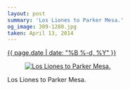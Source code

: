 ```yaml
---
layout: post
summary: 'Los Liones to Parker Mesa.'
og_image: 309-1280.jpg
taken: April 13, 2014
---
```


<div class="post">
 <time>
  <a href="/309">
   {{ page.date | date: "%B %-d, %Y" }}
  </a>
 </time>
 <a href="/309">
  <figure data-taken="4/13/2014">
   <img alt="Los Liones to Parker Mesa." sizes="(min-width: 700px) 50vw, calc(100vw - 2rem)" src="{{ site.assets_url }}/309-640.jpg" srcset="{{ site.assets_url }}/309-1280.jpg 1280w, {{ site.assets_url }}/309-960.jpg 960w, {{ site.assets_url }}/309-640.jpg 640w, {{ site.assets_url }}/309-320.jpg 320w"/>
  </figure>
 </a>
 <span>
  Los Liones to Parker Mesa.
 </span>
</div>
